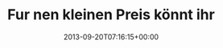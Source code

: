 ---
retweeted: false
source: <a href="http://twitter.com/download/android" rel="nofollow">Twitter for Android</a>
entities:
  hashtags: []
  symbols: []
  user_mentions:
  - name: Super Spell Boy
    screen_name: SuperSpellBoy
    indices:
    - '102'
    - '116'
    id_str: '1851648878'
    id: '1851648878'
  urls:
  - url: https://t.co/6bDJqiE60u
    expanded_url: https://itunes.apple.com/de/app/super-spell-boy/id702233807
    display_url: itunes.apple.com/de/app/super-s…
    indices:
    - '117'
    - '140'
display_text_range:
- '0'
- '140'
favorite_count: '0'
id_str: '380953535900561408'
truncated: false
retweet_count: '0'
id: '380953535900561408'
possibly_sensitive: false
created_at: Fri Sep 20 07:16:15 +0000 2013
favorited: false
full_text: 'Fur nen kleinen Preis könnt ihr euch angucken was mein Bürokollege in
  den letzten Monaten gebaut hat: [@SuperSpellBoy](https://twitter.com/SuperSpellBoy)'
lang: de
quote_url: https://itunes.apple.com/de/app/super-spell-boy/id702233807
tags:
- pesos:twitter
date: '2013-09-20T07:16:15+00:00'
src: https://twitter.com/bascht/status/380953535900561408
original_url: https://twitter.com/bascht/status/380953535900561408
type: twitter_tweet
text: 'Fur nen kleinen Preis könnt ihr euch angucken was mein Bürokollege in den letzten
  Monaten gebaut hat: [@SuperSpellBoy](https://twitter.com/SuperSpellBoy)'
title: Fur nen kleinen Preis könnt ihr

---